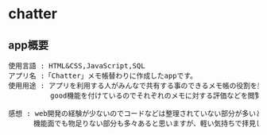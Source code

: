 # chatter
## app概要
<pre>
使用言語 : HTML&CSS,JavaScript,SQL
アプリ名 :「Chatter」メモ帳替わりに作成したappです。
使用用途 : アプリを利用する人がみんなで共有する事のできるメモ帳の役割を果たします。
          good機能を付けているのでそれぞれのメモに対する評価などを閲覧することができます。

感想 : web開発の経験が少ないのでコードなどは整理されていない部分が多いと思います。
      機能面でも物足りない部分も多々あると思いますが、軽い気持ちで拝見してもらえるとありがたいです。
</pre>
